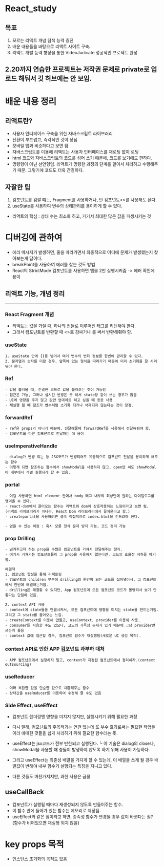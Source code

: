 # React_study

목표
---
1. 모르는 리액트 개념 탐색 능력 증진
2. 배운 내용들을 바탕으로 리액트 사이트 구축.
3. 리액트 개발 능력 향상을 통한 VideoJudicate 성공적인 프로젝트 완성

## 2.20까지 연습한 프로젝트는 저작권 문제로 private로 업로드 해둬서 깃 허브에는 안 보임.

# 배운 내용 정리

## 리액트란?
- 사용자 인터페이스 구축을 위한 자바스크립트 라이브러리
- 전환이 부드럽고, 즉각적인 것이 장점
- 모바일 앱과 비슷하다고 보면 됨
- 자바스크립트를 이용해 리액트는 사용자 인터페이스를 재로딩 없이 로딩
- html 코드와 자바스크립트의 코드를 섞어 쓰기 떄문에, 코드를 보기에도 편하다.
- 명령형이 아닌 선언형임. 리액트가 명령한 과정의 단계를 알아서 처리하고 수행해주기 때문. 그렇기에 코드도 더욱 간결하다.

## 자잘한 팁
1. 컴포넌트를 감쌀 떄는, Fragment를 사용하거나, 빈 컴포넌트<>를 사용해도 된다.
2. useState를 사용하여 변수의 상태관리를 용이하게 할 수 있다.

- 리액트의 핵심 : 상태 수는 최소화 하고, 거기서 최대한 많은 값을 파생시키는 것

# 디버깅에 관하여
- 에러 메시지가 발생하면, 줄을 따라가면서 최종적으로 어디에 문제가 발생했는지 찾아보는게 답이다. 
- breakPoint를 사용하여 에러를 찾는 것도 방법
- React의 StrictMode 컴포넌트를 사용하면 앱을 2번 실행시켜줌 -> 에러 확인에 용이


## 리액트 기능, 개념 정리
---
### React Fragment 개념
- 리액트는 값을 가질 때, 하나의 번들로 이루어진 태그를 리턴해야 한다.
- 그래서 컴포넌트를 반환할 때 <>로 감싸거나 <Fragment>를 써서 반환해줘야 함.

### useState
```
1. useState 안에 {}를 넣어서 여러 변수의 변화 정보를 한번에 관리할 수 있다.
2. 문자열과 숫자를 더할 경우, 앞쪽에 있는 형식을 따라가기 때문에 미리 초기화를 잘 시켜둬야 한다.
```
### Ref
```
- 값을 불러올 때, 간결한 코드로 값을 불러오는 것이 가능함
- 접근은 가능, 그러나 실시간 변경은 못 해서 state랑 같이 쓰는 경우가 많음
- UI에 영향을 주지 않고 값만 업데이트 하고 싶을 때 종종 사용
- 재실행 될 때 참조가 변수처럼 초기화 되거나 삭제되지 않는다는 것이 장점.
```
### forwardRef
```
- ref은 props가 아니기 때문에, 전달해줄때 forwardRef를 사용해서 전달해줘야 함.
- 컴포넌트를 다른 컴포넌트로 전달하는 데 용이
```
### useImperativeHandle
```
- dialog가 변경 되는 등 JSX코드가 변경되어도 유동적으로 컴포넌트 전달을 용이하게 해주는 함수
- 이렇게 되면 참조하는 함수에서 showModal을 사용하지 않고, open만 써도 showModal이 내부에서 개별 실행되게 할 수 있음.
```
### portal
```
- 이걸 사용하면 html element 안에서 body 태그 내부의 최상단에 원하는 다이얼로그를 땡겨올 수 있다.
- react-dom에서 끌어오는 함수는 리액트와 dom이 상호작용하는 느낌이라고 보면 됨.
(리액트 라이브러리가 아니라, React Dom 라이브러리에서 끌어온다고 함.)
- createportal을 사용하려면 결국 직접적으로 index.html을 건드려야 한다.

- 얻을 수 있는 이점 : 혹시 모를 형식 문제 방지 가능, 코드 정리 가능
```

### prop Drilling
```
- 넘겨주고자 하는 prop을 수많은 컴포넌트를 거쳐서 전달해주는 형식.
- 여기서 거쳐가는 컴포넌트들이 그 prop을 사용하지 않는다면, 코드의 효율성 저하를 야기함.

해결책
1. 컴포넌트 합성을 통해 리팩토링
- 컴포넌트의 children 부분에 drilling의 원인이 되는 코드를 집어넣어서, 그 컴포넌트에서 한번에 해결하는거임.
- drilling은 해결할 수 있지만, App 컴포넌트에 모든 컴포넌트 코드가 몰빵되서 보기 안 좋다는 단점이 있음.

2. context API 사용
- context에 state들을 연결시켜서, 모든 컴포넌트에 영향을 미치는 state를 만드는거임. 그리고 그 state를 끌어오는 느낌.
- createContext를 이용해 만들고, useContext, provider를 이용해 사용.
- consumer를 사용할 수도 있으나, 코드의 가독성 문제가 있기 때문에 그냥 provider만 쓰는게 좋음
- context 값에 접근할 경우, 컴포넌트 함수가 재실행됨(새로운 UI 생성 목적).
```

### context API로 인한 APP 컴포넌트 과부하 대처
```
- APP 컴포넌트에서 설정하지 말고, context가 지정된 컴포넌트에서 정리하자.(context outsourcing)
```
### useReducer
```
- 여러 복잡한 값을 단순한 값으로 치환해주는 함수
- 상태값을 useReducer를 이용하여 수정해 줄 수도 있음
```
### Side Effect, useEffect
- 컴포넌트 렌더링엔 영향을 미치지 않지만, 실행시키기 위해 필요한 과정
- 다시 말해, 컴포넌트의 주목적과는 연관 없는데 또 부수 효과로써는 필요한 작업들이라 애매한 것들을 쉽게 처리하기 위해 필요한 함수라는 뜻.

- useEffect는 jsx코드가 전부 반한되고 실행된다.
└ 이 기술은 dialog의 close나, showModal을 사용할 때 충돌이 발생하지 않도록 하기 위해 사용이 가능하다.

- 그리고 useEffect는 의존성 배열을 가지게 할 수 있는데, 이 배열을 쓰게 될 경우 배열값이 변해야 내부 함수가 실행되는 특징을 지니고 있다.
- 다른 것들도 마찬가지지만, 과한 사용은 금물

## useCallBack
- 컴포넌트가 실행될 때마다 재생성되지 않도록 만들어주는 함수.
- 이 함수 안에 들어가 있는 함수는 메모리로 저장됨.
- useEffect와 같은 점이라고 하면, 종속성 함수가 변경될 경우 값이 바뀐다는 점? (함수가 비어있으면 재실행 되지 않음)

# key props 목적
- 인스턴스 초기화의 목적도 있음